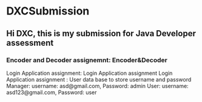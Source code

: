 # DXCSubmission

## Hi DXC, this is my submission for Java Developer assessment
### Encoder and Decoder assignemnt: Encoder&Decoder 
<p> Login Application assignment: Login Application assignment
 Login Application assignment : User data base to store username and password
Manager: username: asd@gmail.com, Password: admin
User: username: asd123@gmail.com, Password: user</p>
